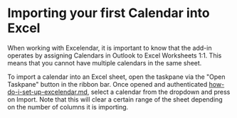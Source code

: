 # Importing your first Calendar into Excel

When working with Excelendar, it is important to know that the add-in operates by assigning Calendars in Outlook to Excel Worksheets 1:1. This means that you cannot have multiple calendars in the same sheet.



To import a calendar into an Excel sheet, open the taskpane via the "Open Taskpane" button in the ribbon bar.  Once opened and authenticated [how-do-i-set-up-excelendar.md](how-do-i-set-up-excelendar.md "mention"), select a calendar from the dropdown and press on Import. Note that this will clear a certain range of the sheet depending on the number of columns it is importing.&#x20;
